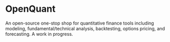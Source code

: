 # OpenQuant

An open-source one-stop shop for quantitative finance tools including modeling, fundamental/technical analysis, backtesting, options pricing, and forecasting. A work in progress.
